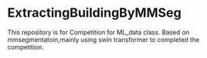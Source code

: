 # ExtractingBuildingByMMSeg
This repository is for Competition for ML_data class. Based on mmsegmentatoin,mainly using swin transformer to completed the competition.
